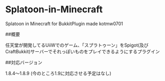 # Splatoon-in-Minecraft

Splatoon in Minecraft for BukkitPlugin made kotmw0701

##概要

任天堂が開発してるUiiWでのゲーム、「スプラトゥーン」をSpigot(及びCraftBukkit)サーバーでそれっぽいものをプレイできるようにするプラグイン

##対応バージョン

1.8.4～1.8.9
(今のところ1.9に対応させる予定はなし)
